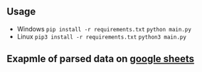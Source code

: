 ## Usage
- Windows
    `pip install -r requirements.txt`
    `python main.py`
- Linux
    `pip3 install -r requirements.txt`
    `python3 main.py`
## Exapmle of parsed data on [google sheets](https://docs.google.com/spreadsheets/d/1KytY5F7TbYOpAyF6RtwLYk_rB8J0ThVN08vNtL6eU2M/edit?usp=sharing)